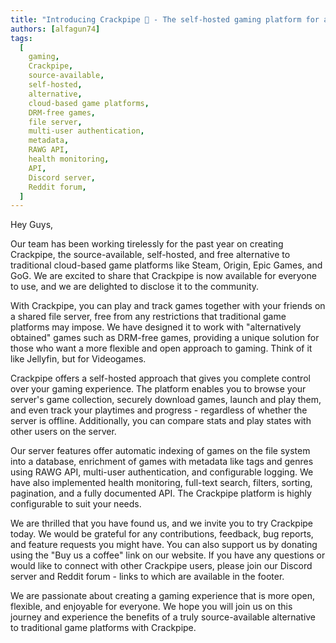 ```yaml
---
title: "Introducing Crackpipe 🚀 - The self-hosted gaming platform for alternatively obtained games"
authors: [alfagun74]
tags:
  [
    gaming,
    Crackpipe,
    source-available,
    self-hosted,
    alternative,
    cloud-based game platforms,
    DRM-free games,
    file server,
    multi-user authentication,
    metadata,
    RAWG API,
    health monitoring,
    API,
    Discord server,
    Reddit forum,
  ]
---
```


Hey Guys,

Our team has been working tirelessly for the past year on creating Crackpipe, the source-available, self-hosted, and free alternative to traditional cloud-based game platforms like Steam, Origin, Epic Games, and GoG. We are excited to share that Crackpipe is now available for everyone to use, and we are delighted to disclose it to the community.

With Crackpipe, you can play and track games together with your friends on a shared file server, free from any restrictions that traditional game platforms may impose. We have designed it to work with "alternatively obtained" games such as DRM-free games, providing a unique solution for those who want a more flexible and open approach to gaming. Think of it like Jellyfin, but for Videogames.

Crackpipe offers a self-hosted approach that gives you complete control over your gaming experience. The platform enables you to browse your server's game collection, securely download games, launch and play them, and even track your playtimes and progress - regardless of whether the server is offline. Additionally, you can compare stats and play states with other users on the server.

Our server features offer automatic indexing of games on the file system into a database, enrichment of games with metadata like tags and genres using RAWG API, multi-user authentication, and configurable logging. We have also implemented health monitoring, full-text search, filters, sorting, pagination, and a fully documented API. The Crackpipe platform is highly configurable to suit your needs.

We are thrilled that you have found us, and we invite you to try Crackpipe today. We would be grateful for any contributions, feedback, bug reports, and feature requests you might have. You can also support us by donating using the "Buy us a coffee" link on our website. If you have any questions or would like to connect with other Crackpipe users, please join our Discord server and Reddit forum - links to which are available in the footer.

We are passionate about creating a gaming experience that is more open, flexible, and enjoyable for everyone. We hope you will join us on this journey and experience the benefits of a truly source-available alternative to traditional game platforms with Crackpipe.
